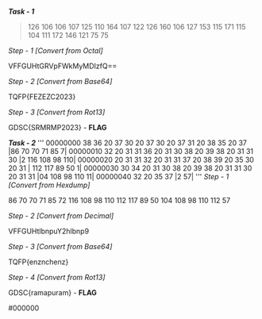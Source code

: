 ***Task - 1*** 

>126 106 106 107 125 110 164 107 122 126 160 106 
>127 153 115 171 115 104 111 172 146 121 75 75

*Step - 1* _[Convert from Octal]_

VFFGUHtGRVpFWkMyMDIzfQ==

*Step - 2* _[Convert from Base64]_

TQFP{FEZEZC2023}

*Step - 3* _[Convert from Rot13]_

GDSC{SRMRMP2023}  - **FLAG**


***Task - 2***
'''
00000000  38 36 20 37 30 20 37 30 20 37 31 20 38 35 20 37  |86 70 70 71 85 7|
00000010  32 20 31 31 36 20 31 30 38 20 39 38 20 31 31 30  |2 116 108 98 110|
00000020  20 31 31 32 20 31 31 37 20 38 39 20 35 30 20 31  | 112 117 89 50 1|
00000030  30 34 20 31 30 38 20 39 38 20 31 31 30 20 31 31  |04 108 98 110 11|
00000040  32 20 35 37                                      |2 57|
'''
*Step - 1* _[Convert from Hexdump]_

86 70 70 71 85 72 116 108 98 110 112 117 89 50 104 108 98 110 112 57

*Step - 2* _[Convert from Decimal]_

VFFGUHtlbnpuY2hlbnp9

*Step - 3* _[Convert from Base64]_

TQFP{enznchenz}

*Step - 4* _[Convert from Rot13]_

GDSC{ramapuram}     - **FLAG**

#000000
